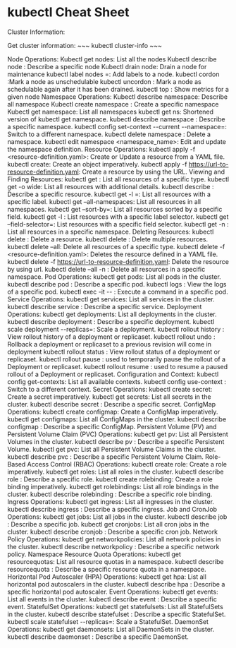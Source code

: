 # kubectl Cheat Sheet

Cluster Information:

Get cluster information: ~~~ kubectl cluster-info ~~~

Node Operations:
Kubectl get nodes: List all the nodes
Kubectl describe node <node name>: Describe a specific node
Kubectl drain node: Drain a node for maintenance
kubectl label nodes <node-name> <label-key>=<label-value>: Add labels to a node.
kubectl cordon <node>:Mark a node as unschedulable
kubectl uncordon <node>: Mark a node as schedulable again after it has been drained.
kubectl top <node>: Show metrics for a given node
Namespace Operations:
Kubectl describe namespace: Describe all namespace
Kubectl create namespace <namespace-name>: Create a specific namespace
Kubectl get namespace: List all namespaces
kubectl get ns: Shortened version of kubectl get namespace.
kubectl describe namespace <namespace-name>: Describe a specific namespace.
kubectl config set-context --current --namespace=<namespace-name>: Switch to a different
namespace.
kubectl delete namespace <namespace-name>: Delete a namespace.
kubectl edit namespace <namespace_name>: Edit and update the namespace definition.
Resource Operations:
kubectl apply -f <resource-definition.yaml>: Create or Update a resource from a YAML file.
kubectl create: Create an object imperatively.
kubectl apply -f https://url-to-resource-definition.yaml: Create a resource by using the URL.
Viewing and Finding Resources:
kubectl get <resource-type>: List all resources of a specific type.
kubectl get <resource-type> -o wide: List all resources with additional details.
kubectl describe <resource-type> <resource-name>: Describe a specific resource.
kubectl get <resource-type> -l <label-key>=<label-value>: List all resources with a specific
label.
kubectl get <resource-type> –all-namespaces: List all resources in all namespaces.
kubectl get <resource-type> –sort-by=<field>: List all resources sorted by a specific field.
kubectl get <resource-type> -l <label-selector>: List resources with a specific label selector.
kubectl get <resource-type> –field-selector=<field-selector>: List resources with a specific
field selector.
kubectl get <resource-type> -n <namespace>: List all resources in a specific namespace.
Deleting Resources:
kubectl delete <resource-type> <resource-name>: Delete a resource.
kubectl delete <resource-type1> <resource-name1> <resource-type2> <resourcename2>: Delete multiple resources.
kubectl delete <resource-type> –all: Delete all resources of a specific type.
kubectl delete -f <resource-definition.yaml>: Deletes the resource defined in a YAML file.
kubectl delete -f https://url-to-resource-definition.yaml: Delete the resource by using url.
kubectl delete <resource-type> –all -n <namespace>: Delete all resources in a specific
namespace.
Pod Operations:
kubectl get pods: List all pods in the cluster.
kubectl describe pod <pod-name>: Describe a specific pod.
kubectl logs <pod-name>: View the logs of a specific pod.
kubectl exec -it <pod-name> -- <command>: Execute a command in a specific pod.
Service Operations:
kubectl get services: List all services in the cluster.
kubectl describe service <service-name>: Describe a specific service.
Deployment Operations:
kubectl get deployments: List all deployments in the cluster.
kubectl describe deployment <deployment-name>: Describe a specific deployment.
kubectl scale deployment <deployment-name> --replicas=<replica-count>: Scale a
deployment.
kubectl rollout history <resource-type> <resource-name>: View rollout history of a
deployment or replicaset.
kubectl rollout undo <resource-type> <resource-name>: Rollback a deployment or replicaset
to a previous revision will come in deployment
kubectl rollout status <resource-type> <resource-name>: View rollout status of a
deployment or replicaset.
kubectl rollout pause <resource-type> <resource-name>: used to temporarily pause the
rollout of a Deployment or replicaset.
kubectl rollout resume <resource-type> <resource-name>: used to resume a paused rollout
of a Deployment or replicaset.
Configuration and Context:
kubectl config get-contexts: List all available contexts.
kubectl config use-context <context-name>: Switch to a different context.
Secret Operations:
kubectl create secret: Create a secret imperatively.
kubectl get secrets: List all secrets in the cluster.
kubectl describe secret <secret-name>: Describe a specific secret.
ConfigMap Operations:
kubectl create configmap: Create a ConfigMap imperatively.
kubectl get configmaps: List all ConfigMaps in the cluster.
kubectl describe configmap <configmap-name>: Describe a specific ConfigMap.
Persistent Volume (PV) and Persistent Volume Claim (PVC) Operations:
kubectl get pv: List all Persistent Volumes in the cluster.
kubectl describe pv <pv-name>: Describe a specific Persistent Volume.
kubectl get pvc: List all Persistent Volume Claims in the cluster.
kubectl describe pvc <pvc-name>: Describe a specific Persistent Volume Claim.
Role-Based Access Control (RBAC) Operations:
kubectl create role: Create a role imperatively.
kubectl get roles: List all roles in the cluster.
kubectl describe role <role-name>: Describe a specific role.
kubectl create rolebinding: Create a role binding imperatively.
kubectl get rolebindings: List all role bindings in the cluster.
kubectl describe rolebinding <rolebinding-name>: Describe a specific role binding.
Ingress Operations:
kubectl get ingress: List all ingresses in the cluster.
kubectl describe ingress <ingress-name>: Describe a specific ingress.
Job and CronJob Operations:
kubectl get jobs: List all jobs in the cluster.
kubectl describe job <job-name>: Describe a specific job.
kubectl get cronjobs: List all cron jobs in the cluster.
kubectl describe cronjob <cronjob-name>: Describe a specific cron job.
Network Policy Operations:
kubectl get networkpolicies: List all network policies in the cluster.
kubectl describe networkpolicy <networkpolicy-name>: Describe a specific network policy.
Namespace Resource Quota Operations:
kubectl get resourcequotas: List all resource quotas in a namespace.
kubectl describe resourcequota <resourcequota-name>: Describe a specific resource quota in
a namespace.
Horizontal Pod Autoscaler (HPA) Operations:
kubectl get hpa: List all horizontal pod autoscalers in the cluster.
kubectl describe hpa <hpa-name>: Describe a specific horizontal pod autoscaler.
Event Operations:
kubectl get events: List all events in the cluster.
kubectl describe event <event-name>: Describe a specific event.
StatefulSet Operations:
kubectl get statefulsets: List all StatefulSets in the cluster.
kubectl describe statefulset <statefulset-name>: Describe a specific StatefulSet.
kubectl scale statefulset <statefulset-name> --replicas=<replica-count>: Scale a StatefulSet.
DaemonSet Operations:
kubectl get daemonsets: List all DaemonSets in the cluster.
kubectl describe daemonset <daemonset-name>: Describe a specific DaemonSet.
